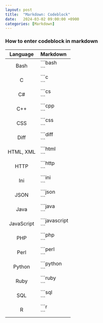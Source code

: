 ```yaml
---
layout: post
title:  "Markdown: Codeblock"
date:   2024-03-02 09:00:00 +0900
categories: [Markdown]
---
```


### How to enter codeblock in markdown   
   
|Language|Markdown|
|:---:|:---|
|Bash|&#96;&#96;&#96;bash<br />&#96;&#96;&#96;|
|C|&#96;&#96;&#96;c<br />&#96;&#96;&#96;|
|C#|&#96;&#96;&#96;cs<br />&#96;&#96;&#96;|
|C++|&#96;&#96;&#96;cpp<br />&#96;&#96;&#96;|
|CSS|&#96;&#96;&#96;css<br />&#96;&#96;&#96;|
|Diff|&#96;&#96;&#96;diff<br />&#96;&#96;&#96;|
|HTML, XML|&#96;&#96;&#96;html<br />&#96;&#96;&#96;|
|HTTP|&#96;&#96;&#96;http<br />&#96;&#96;&#96;|
|Ini|&#96;&#96;&#96;ini<br />&#96;&#96;&#96;|
|JSON|&#96;&#96;&#96;json<br />&#96;&#96;&#96;|
|Java|&#96;&#96;&#96;java<br />&#96;&#96;&#96;|
|JavaScript|&#96;&#96;&#96;javascript<br />&#96;&#96;&#96;|
|PHP|&#96;&#96;&#96;php<br />&#96;&#96;&#96;|
|Perl|&#96;&#96;&#96;perl<br />&#96;&#96;&#96;|
|Python|&#96;&#96;&#96;python<br />&#96;&#96;&#96;|
|Ruby|&#96;&#96;&#96;ruby<br />&#96;&#96;&#96;|
|SQL|&#96;&#96;&#96;sql<br />&#96;&#96;&#96;|
|R|&#96;&#96;&#96;r<br />&#96;&#96;&#96;|
